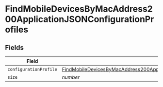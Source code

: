 # FindMobileDevicesByMacAddress200ApplicationJSONConfigurationProfiles


## Fields

| Field                                                                                                                                                                                                           | Type                                                                                                                                                                                                            | Required                                                                                                                                                                                                        | Description                                                                                                                                                                                                     | Example                                                                                                                                                                                                         |
| --------------------------------------------------------------------------------------------------------------------------------------------------------------------------------------------------------------- | --------------------------------------------------------------------------------------------------------------------------------------------------------------------------------------------------------------- | --------------------------------------------------------------------------------------------------------------------------------------------------------------------------------------------------------------- | --------------------------------------------------------------------------------------------------------------------------------------------------------------------------------------------------------------- | --------------------------------------------------------------------------------------------------------------------------------------------------------------------------------------------------------------- |
| `configurationProfile`                                                                                                                                                                                          | [FindMobileDevicesByMacAddress200ApplicationJSONConfigurationProfilesConfigurationProfile](../../models/operations/findmobiledevicesbymacaddress200applicationjsonconfigurationprofilesconfigurationprofile.md) | :heavy_minus_sign:                                                                                                                                                                                              | N/A                                                                                                                                                                                                             |                                                                                                                                                                                                                 |
| `size`                                                                                                                                                                                                          | *number*                                                                                                                                                                                                        | :heavy_minus_sign:                                                                                                                                                                                              | N/A                                                                                                                                                                                                             | 1                                                                                                                                                                                                               |